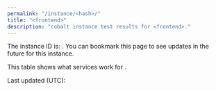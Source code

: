 ```yaml
---
permalink: "/instance/<hash>/"
title: "<frontend>"
description: "cobalt instance test results for <frontend>."
---
```

The instance ID is: <code><hash></code>. You can bookmark this page to see updates in the future for this instance.

<frontend-button>

This table shows what services work for <code><frontend></code>.

Last updated (UTC): <time>

<scores>